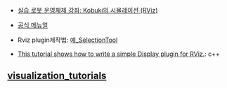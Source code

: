 

- [실습 로봇 운영체제 강좌: Kobuki의 시뮬레이션 (RViz)](http://cafe.naver.com/openrt/6211)


- [공식 메뉴얼](http://wiki.ros.org/rviz)

- Rviz plugin제작법: [예_SelectionTool](https://github.com/tu-rbo/turbo-ros-pkg/tree/master/selected_points_publisher)


- [This tutorial shows how to write a simple Display plugin for RViz.](http://docs.ros.org/kinetic/api/rviz_plugin_tutorials/html/display_plugin_tutorial.html): c++


## [visualization_tutorials](https://github.com/ros-visualization/visualization_tutorials)
